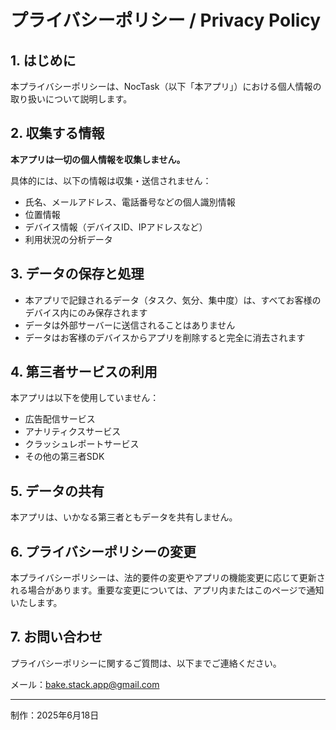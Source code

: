 # プライバシーポリシー / Privacy Policy

## 1. はじめに
本プライバシーポリシーは、NocTask（以下「本アプリ」）における個人情報の取り扱いについて説明します。

## 2. 収集する情報
**本アプリは一切の個人情報を収集しません。**

具体的には、以下の情報は収集・送信されません：
- 氏名、メールアドレス、電話番号などの個人識別情報
- 位置情報
- デバイス情報（デバイスID、IPアドレスなど）
- 利用状況の分析データ

## 3. データの保存と処理
- 本アプリで記録されるデータ（タスク、気分、集中度）は、すべてお客様のデバイス内にのみ保存されます
- データは外部サーバーに送信されることはありません
- データはお客様のデバイスからアプリを削除すると完全に消去されます

## 4. 第三者サービスの利用
本アプリは以下を使用していません：
- 広告配信サービス
- アナリティクスサービス
- クラッシュレポートサービス
- その他の第三者SDK

## 5. データの共有
本アプリは、いかなる第三者ともデータを共有しません。

## 6. プライバシーポリシーの変更
本プライバシーポリシーは、法的要件の変更やアプリの機能変更に応じて更新される場合があります。重要な変更については、アプリ内またはこのページで通知いたします。

## 7. お問い合わせ
プライバシーポリシーに関するご質問は、以下までご連絡ください。

メール：bake.stack.app@gmail.com

---
制作：2025年6月18日
